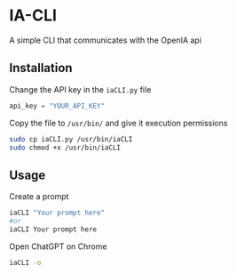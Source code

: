 # IA-CLI
A simple CLI that communicates with the OpenIA api

## Installation

Change the API key in the `iaCLI.py` file

```python
api_key = "YOUR_API_KEY"
```

Copy the file to `/usr/bin/` and give it execution permissions

```bash
sudo cp iaCLI.py /usr/bin/iaCLI
sudo chmod +x /usr/bin/iaCLI
```

## Usage

Create a prompt

```bash
iaCLI "Your prompt here" 
#or
iaCLI Your prompt here
```

Open ChatGPT on Chrome

```bash
iaCLI -o
```